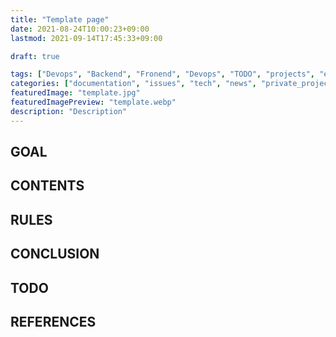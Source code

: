 ```yaml
---
title: "Template page"
date: 2021-08-24T10:00:23+09:00
lastmod: 2021-09-14T17:45:33+09:00

draft: true

tags: ["Devops", "Backend", "Fronend", "Devops", "TODO", "projects", "etc"]
categories: ["documentation", "issues", "tech", "news", "private_projects"]
featuredImage: "template.jpg"
featuredImagePreview: "template.webp"
description: "Description"
---
```


<!--more-->

## GOAL

## CONTENTS

## RULES

## CONCLUSION

## TODO

## REFERENCES
